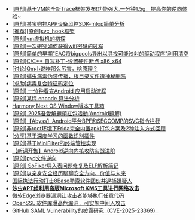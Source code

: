 + [[原创]基于VM的全新Trace框架发布!功能强大,一分钟1.5g，提高你的逆向体验~](https://bbs.kanxue.com/thread-285471.htm)
+ [[原创]某宝购物APP设备风控SDK-mtop简单分析](https://bbs.kanxue.com/thread-284241.htm)
+ [[推荐][原创]svc_hook框架](https://bbs.kanxue.com/thread-284713.htm)
+ [[原创]vm虚拟机的初探](https://bbs.kanxue.com/thread-284883.htm)
+ [[原创]一次研究如何获得wifi密码的过程](https://bbs.kanxue.com/thread-285383.htm)
+ [[原创]简单的早期"EAC将bigpools导出以寻找可能映射的驱动程序"利用清空](https://bbs.kanxue.com/thread-285355.htm)
+ [[原创]C/C++ 自写补丁-设置硬件断点 x86_x64](https://bbs.kanxue.com/thread-283839.htm)
+ [[讨论]Qm小说咋那么厉害，啥原理？](https://bbs.kanxue.com/thread-285522.htm)
+ [[原创]蠕虫病毒伪装传播，根目录文件遭神秘删除](https://bbs.kanxue.com/thread-282382.htm)
+ [[求助]病毒复合特征码定位](https://bbs.kanxue.com/thread-285518.htm)
+ [[原创] 一分钟看完Android 应用启动流程](https://bbs.kanxue.com/thread-284686.htm)
+ [[原创]某程 encode 算法分析](https://bbs.kanxue.com/thread-285493.htm)
+ [Harmony Next OS Window版本工具箱](https://bbs.kanxue.com/thread-284829.htm)
+ [[原创] 2025吾愛解題領紅包活動(Android題解)](https://bbs.kanxue.com/thread-285550.htm)
+ [[原创]【Abyss】Android平台BPF和SECCOMP的SVC指令拦截](https://bbs.kanxue.com/thread-285339.htm)
+ [[原创]非root环境下Frida完全内置apk打包方案及2种注入方式回顾](https://bbs.kanxue.com/thread-284482.htm)
+ [[分享]基于深度学习的函数识别插件](https://bbs.kanxue.com/thread-276719.htm)
+ [[原创]基于MiniFilter的终端管控实现](https://bbs.kanxue.com/thread-285447.htm)
+ [【新课开售】Android逆向内核攻防实战进阶](https://bbs.kanxue.com/thread-285551.htm)
+ [[原创]pyd文件逆向](https://bbs.kanxue.com/thread-285496.htm)
+ [[原创] SoFixer导入表问题修复及ELF解析简记](https://bbs.kanxue.com/thread-282221.htm)
+ [[原创]以亲身安全经历聊聊安全方向、价值与未来](https://bbs.kanxue.com/thread-285407.htm)
+ [国际执法行动打击8Base勒索软件团伙并逮捕嫌疑人](https://bbs.kanxue.com/thread-285558.htm)
+ [**沙虫APT组利用盗版Microsoft KMS工具进行网络攻击**](https://bbs.kanxue.com/thread-285556.htm)
+ [微软Edge浏览器漏洞让攻击者能够执行任意代码](https://bbs.kanxue.com/thread-285555.htm)
+ [OpenSSL 软件库曝高危漏洞，可实施中间人攻击](https://bbs.kanxue.com/thread-285554.htm)
+ [GitHub SAML Vulnerability的披露研究（CVE-2025-23369）](https://bbs.kanxue.com/thread-285553.htm)
